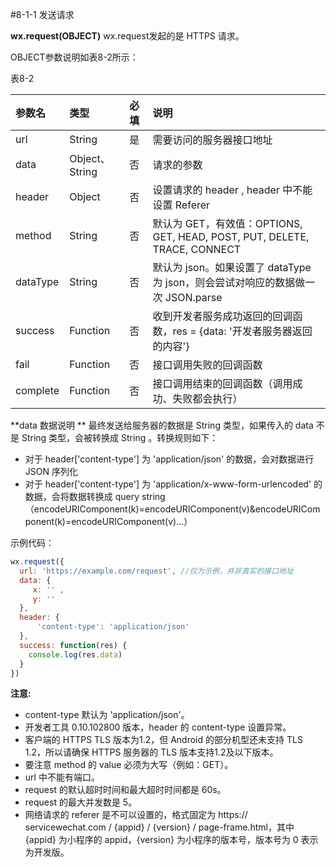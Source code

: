 #8-1-1 发送请求

**wx.request(OBJECT)**
wx.request发起的是 HTTPS 请求。

OBJECT参数说明如表8-2所示：

表8-2

| 参数名 | 类型 | 必填 | 说明 |
| :--- | :--- | :--- | :--- |
| url | String | 是 | 需要访问的服务器接口地址 |
| data | Object、String | 否 | 请求的参数 |
| header | Object | 否 | 设置请求的 header , header 中不能设置 Referer |
| method | String | 否 | 默认为 GET，有效值：OPTIONS, GET, HEAD, POST, PUT, DELETE, TRACE, CONNECT |
| dataType | String | 否 | 默认为 json。如果设置了 dataType 为 json，则会尝试对响应的数据做一次 JSON.parse |
| success | Function | 否 | 收到开发者服务成功返回的回调函数，res = {data: '开发者服务器返回的内容'} |
| fail | Function | 否 | 接口调用失败的回调函数 |
| complete | Function | 否 | 接口调用结束的回调函数（调用成功、失败都会执行） |

**data 数据说明 **
最终发送给服务器的数据是 String 类型，如果传入的 data 不是 String 类型，会被转换成 String 。转换规则如下：

* 对于 header['content-type'] 为 'application/json' 的数据，会对数据进行 JSON 序列化
* 对于 header['content-type'] 为 'application/x-www-form-urlencoded' 的数据，会将数据转换成 query string （encodeURIComponent(k)=encodeURIComponent(v)&encodeURIComponent(k)=encodeURIComponent(v)...）

示例代码：
```js
wx.request({
  url: 'https://example.com/request', //仅为示例，并非真实的接口地址
  data: {
     x: '' ,
     y: ''
  },
  header: {
      'content-type': 'application/json'
  },
  success: function(res) {
    console.log(res.data)
  }
})
```
**注意:**

* content-type 默认为 'application/json'。
* 开发者工具 0.10.102800 版本，header 的 content-type 设置异常。
* 客户端的 HTTPS TLS 版本为1.2，但 Android 的部分机型还未支持 TLS 1.2，所以请确保 HTTPS 服务器的 TLS 版本支持1.2及以下版本。
* 要注意 method 的 value 必须为大写（例如：GET）。
* url 中不能有端口。
* request 的默认超时时间和最大超时时间都是 60s。
* request 的最大并发数是 5。
* 网络请求的 referer 是不可以设置的，格式固定为 https:// servicewechat.com / {appid} / {version} / page-frame.html，其中 {appid} 为小程序的 appid，{version} 为小程序的版本号，版本号为 0 表示为开发版。







